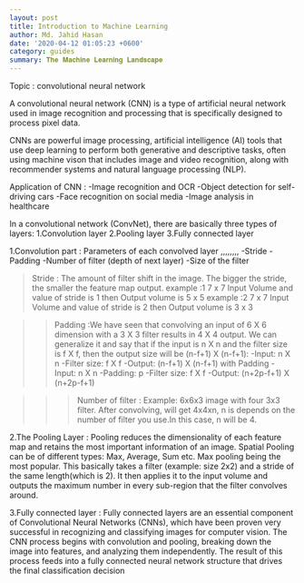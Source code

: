 ```yaml
---
layout: post
title: Introduction to Machine Learning
author: Md. Jahid Hasan
date: '2020-04-12 01:05:23 +0600'
category: guides
summary: 𝐓𝐡𝐞 𝐌𝐚𝐜𝐡𝐢𝐧𝐞 𝐋𝐞𝐚𝐫𝐧𝐢𝐧𝐠 𝐋𝐚𝐧𝐝𝐬𝐜𝐚𝐩𝐞
---
```






Topic : convolutional neural network

A convolutional neural network (CNN) is a type of artificial neural network used in image recognition and processing that is specifically designed to process pixel data.

CNNs are powerful image processing, artificial intelligence (AI) tools that use deep learning to perform both generative and descriptive tasks, often using machine vison that includes image and video recognition, along with recommender systems and natural language processing (NLP).  

Application of CNN :
-Image recognition and OCR
-Object detection for self-driving cars
-Face recognition on social media
-Image analysis in healthcare  

In a convolutional network (ConvNet), there are basically three types of layers:
1.Convolution layer
2.Pooling layer
3.Fully connected layer


1.Convolution part : Parameters of each convolved  layer ,,,,,,,,
-Stride
-Padding
-Number of filter (depth of next layer)
-Size of the filter

>Stride : The amount of filter shift in the image. The bigger the stride, the smaller the feature map output.
example :1
 7 x 7 Input Volume and value of stride is 1
then Output volume is 5 x 5
example :2
  7 x 7 Input Volume and value of stride is 2
then Output volume is 3 x 3

>>Padding :We have seen that convolving an input of 6 X 6 dimension with a 3 X 3 filter results in 4 X 4 output. We can generalize it and say that if the input is n X n and the filter size is f X f, then the output size will be (n-f+1) X (n-f+1):
-Input: n X n
-Filter size: f X f
-Output: (n-f+1) X (n-f+1)
with Padding
-Input: n X n
-Padding: p
-Filter size: f X f
-Output: (n+2p-f+1) X (n+2p-f+1)

>>>Number of filter :
Example: 6x6x3 image with four 3x3 filter.
After convolving, will get 4x4xn, n is depends on the number of filter you use.In this case, n will be 4.

2.The Pooling Layer :
Pooling reduces the dimensionality of each feature map and retains the most important information of an image. Spatial Pooling can be of different types: Max, Average, Sum etc.
Max pooling being the most popular. This basically takes a filter (example: size 2x2) and a stride of the same length(which is 2). It then applies it to the input volume and outputs the maximum number in every sub-region that the filter convolves around.

3.Fully connected layer :
 Fully connected layers are an essential component of Convolutional Neural Networks (CNNs), which have been proven very successful in recognizing and classifying images for computer vision. The CNN process begins with convolution and pooling, breaking down the image into features, and analyzing them independently. The result of this process feeds into a fully connected neural network structure that drives the final classification decision
